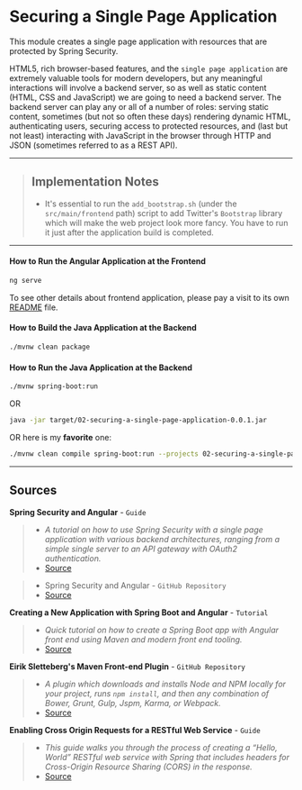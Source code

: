 # Securing a Single Page Application
This module creates a single page application with resources that are protected by Spring Security.

HTML5, rich browser-based features, and the `single page application` are extremely valuable tools 
for modern developers, but any meaningful interactions will involve a backend server, so as well as
static content (HTML, CSS and JavaScript) we are going to need a backend server. The backend server 
can play any or all of a number of roles: serving static content, sometimes (but not so often these
days) rendering dynamic HTML, authenticating users, securing access to protected resources, and
(last but not least) interacting with JavaScript in the browser through HTTP and JSON (sometimes 
referred to as a REST API).

--- 

> ## Implementation Notes
> * It's essential to run the `add_bootstrap.sh` (under the `src/main/frontend` path) script to add Twitter's `Bootstrap` library which will make the web project look more fancy. You have to run it just after the application build is completed.

---

#### How to Run the Angular Application at the Frontend
```bash
ng serve
```
To see other details about frontend application, please pay a visit to its own [README](./src/main/frontend/README.md) file.

#### How to Build the Java Application at the Backend
```bash
./mvnw clean package
```

#### How to Run the Java Application at the Backend
```bash
./mvnw spring-boot:run
```
OR

```bash
java -jar target/02-securing-a-single-page-application-0.0.1.jar
```

OR here is my **favorite** one:

```bash
./mvnw clean compile spring-boot:run --projects 02-securing-a-single-page-application
```

---

## Sources
**Spring Security and Angular** - `Guide`
> * _A tutorial on how to use Spring Security with a single page application with various backend architectures, ranging from a simple single server to an API gateway with OAuth2 authentication._
> * [Source](https://spring.io/guides/tutorials/spring-security-and-angular-js) 

> * Spring Security and Angular - `GitHub Repository`
> * [Source](https://github.com/spring-guides/tut-spring-security-and-angular-js/tree/main)

**Creating a New Application with Spring Boot and Angular** - `Tutorial`
> * _Quick tutorial on how to create a Spring Boot app with Angular front end using Maven and modern front end tooling._                                                                     
> * [Source](https://github.com/dsyer/spring-boot-angular)

**Eirik Sletteberg's Maven Front-end Plugin** - `GitHub Repository`
> * _A plugin which downloads and installs Node and NPM locally for your project, runs `npm install`, and then any combination of Bower, Grunt, Gulp, Jspm, Karma, or Webpack._        
> * [Source](https://github.com/eirslett/frontend-maven-plugin)         

**Enabling Cross Origin Requests for a RESTful Web Service** - `Guide`
> * _This guide walks you through the process of creating a “Hello, World” RESTful web service with Spring that includes headers for Cross-Origin Resource Sharing (CORS) in the response._
> * [Source](https://spring.io/guides/gs/rest-service-cors)

